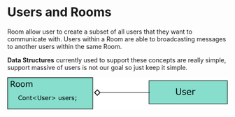 Users and Rooms
===============

Room allow user to create a subset of all users that they want to communicate with. Users within a Room are able to broadcasting messages to another users within the same Room.

**Data Structures** currently used to support these concepts are really simple, support massive of users is not our goal so just keep it simple.

![](./figures/room_user.png)

